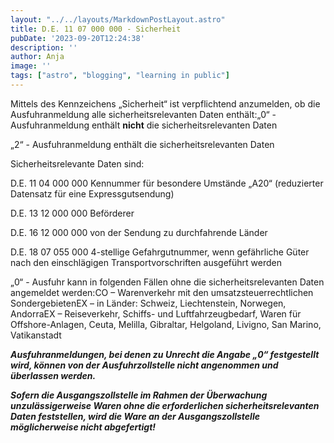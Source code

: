 ```yaml
---
layout: "../../layouts/MarkdownPostLayout.astro"
title: D.E. 11 07 000 000 - Sicherheit
pubDate: '2023-09-20T12:24:38'
description: ''
author: Anja
image: ''
tags: ["astro", "blogging", "learning in public"]
---
```


Mittels des Kennzeichens „Sicherheit“ ist verpflichtend anzumelden, ob die Ausfuhranmeldung alle sicherheitsrelevanten Daten enthält:„0“ - Ausfuhranmeldung enthält **nicht** die sicherheitsrelevanten Daten

„2“ - Ausfuhranmeldung enthält die sicherheitsrelevanten Daten

Sicherheitsrelevante Daten sind:

D.E. 11 04 000 000 Kennummer für besondere Umstände „A20“ (reduzierter Datensatz für eine Expressgutsendung)

D.E. 13 12 000 000 Beförderer

D.E. 16 12 000 000 von der Sendung zu durchfahrende Länder

D.E. 18 07 055 000 4-stellige Gefahrgutnummer, wenn gefährliche Güter nach den einschlägigen Transportvorschriften ausgeführt werden

„0“ - Ausfuhr kann in folgenden Fällen ohne die sicherheitsrelevanten Daten angemeldet werden:CO – Warenverkehr mit den umsatzsteuerrechtlichen SondergebietenEX – in Länder: Schweiz, Liechtenstein, Norwegen, AndorraEX – Reiseverkehr, Schiffs- und Luftfahrzeugbedarf, Waren für Offshore-Anlagen, Ceuta, Melilla, Gibraltar, Helgoland, Livigno, San Marino, Vatikanstadt

***Ausfuhranmeldungen, bei denen zu Unrecht die Angabe „0“ festgestellt wird, können von der Ausfuhrzollstelle nicht angenommen und überlassen werden.***

***Sofern die Ausgangszollstelle im Rahmen der Überwachung unzulässigerweise Waren ohne die erforderlichen sicherheitsrelevanten Daten feststellen, wird die Ware an der Ausgangszollstelle möglicherweise nicht abgefertigt!***
